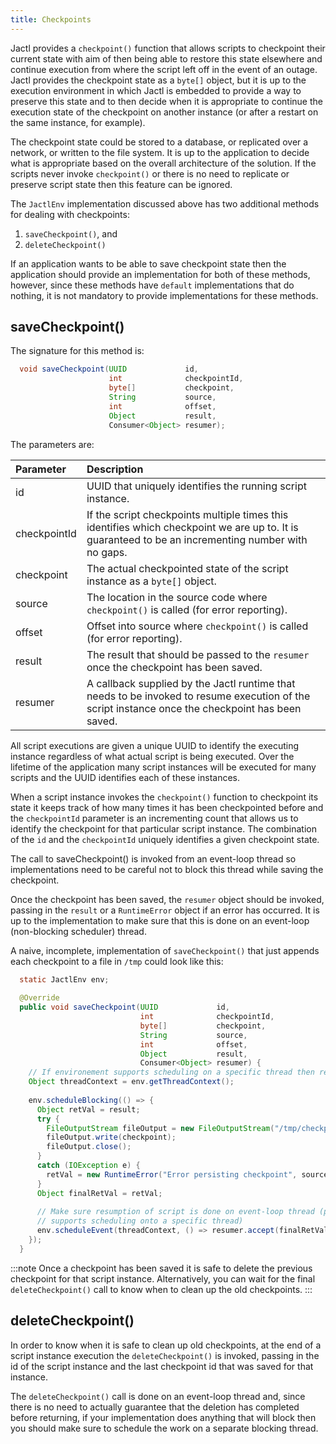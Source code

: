 ```yaml
---
title: Checkpoints
---
```


Jactl provides a `checkpoint()` function that allows scripts to checkpoint their current state with aim of then being
able to restore this state elsewhere and continue execution from where the script left off in the event of an outage.
Jactl provides the checkpoint state as a `byte[]` object, but it is up to the execution environment in which Jactl is
embedded to provide a way to preserve this state and to then decide when it is appropriate to continue the execution
state of the checkpoint on another instance (or after a restart on the same instance, for example).

The checkpoint state could be stored to a database, or replicated over a network, or written to the file system.
It is up to the application to decide what is appropriate based on the overall architecture of the solution.
If the scripts never invoke `checkpoint()` or there is no need to replicate or preserve script state then this feature
can be ignored.

The `JactlEnv` implementation discussed above has two additional methods for dealing with checkpoints:
1. `saveCheckpoint()`, and
2. `deleteCheckpoint()`

If an application wants to be able to save checkpoint state then the application should provide an implementation for
both of these methods, however, since these methods have `default` implementations that do nothing, it is not mandatory
to provide implementations for these methods.

## saveCheckpoint()

The signature for this method is:
```java
  void saveCheckpoint(UUID             id,
                      int              checkpointId,
                      byte[]           checkpoint,
                      String           source,
                      int              offset,
                      Object           result,
                      Consumer<Object> resumer);
```

The parameters are:

| Parameter    | Description                                                                                                                                          |
|:-------------|:-----------------------------------------------------------------------------------------------------------------------------------------------------|
| id           | UUID that uniquely identifies the running script instance.                                                                                           |
| checkpointId | If the script checkpoints multiple times this identifies which checkpoint we are up to. It is guaranteed to be an incrementing number with no gaps.  |
| checkpoint   | The actual checkpointed state of the script instance as a `byte[]` object.                                                                           |
| source       | The location in the source code where `checkpoint()` is called (for error reporting).                                                                |
| offset       | Offset into source where `checkpoint()` is called (for error reporting).                                                                             |
| result       | The result that should be passed to the `resumer` once the checkpoint has been saved.                                                                |
| resumer      | A callback supplied by the Jactl runtime that needs to be invoked to resume execution of the script instance once the checkpoint has been saved.     |

All script executions are given a unique UUID to identify the executing instance regardless of what actual script is
being executed.
Over the lifetime of the application many script instances will be executed for many scripts and the UUID identifies
each of these instances.

When a script instance invokes the `checkpoint()` function to checkpoint its state it keeps track of how many times it
has been checkpointed before and the `checkpointId` parameter is an incrementing count that allows us to identify the
checkpoint for that particular script instance.
The combination of the `id` and the `checkpointId` uniquely identifies a given checkpoint state.

The call to saveCheckpoint() is invoked from an event-loop thread so implementations need to be careful
not to block this thread while saving the checkpoint.

Once the checkpoint has been saved, the `resumer` object should be invoked, passing in the `result` or a `RuntimeError`
object if an error has occurred.
It is up to the implementation to make sure that this is done on an event-loop (non-blocking scheduler) thread.

A naive, incomplete, implementation of `saveCheckpoint()` that just appends each checkpoint to a file in `/tmp`
could look like this:
```java
  static JactlEnv env;
    
  @Override
  public void saveCheckpoint(UUID             id,
                             int              checkpointId,
                             byte[]           checkpoint,
                             String           source,
                             int              offset,
                             Object           result,
                             Consumer<Object> resumer) {
    // If environement supports scheduling on a specific thread then remember current thread
    Object threadContext = env.getThreadContext();
    
    env.scheduleBlocking(() => {
      Object retVal = result;
      try {
        FileOutputStream fileOutput = new FileOutputStream("/tmp/checkpoints.data", true);
        fileOutput.write(checkpoint);
        fileOutput.close();
      }
      catch (IOException e) {
        retVal = new RuntimeError("Error persisting checkpoint", source, offset, e);
      }
      Object finalRetVal = retVal;
      
      // Make sure resumption of script is done on event-loop thread (pass in threadContext if environment
      // supports scheduling onto a specific thread)
      env.scheduleEvent(threadContext, () => resumer.accept(finalRetVal));
    });
  }
```

:::note
Once a checkpoint has been saved it is safe to delete the previous checkpoint for that script instance.
Alternatively, you can wait for the final `deleteCheckpoint()` call to know when to clean up the old
checkpoints.
:::

## deleteCheckpoint()

In order to know when it is safe to clean up old checkpoints, at the end of a script instance execution the
`deleteCheckpoint()` is invoked, passing in the id of the script instance and the last checkpoint id that was
saved for that instance.

The `deleteCheckpoint()` call is done on an event-loop thread and, since there is no need to actually guarantee that
the deletion has completed before returning, if your implementation does anything that will block then you should make
sure to schedule the work on a separate blocking thread.

